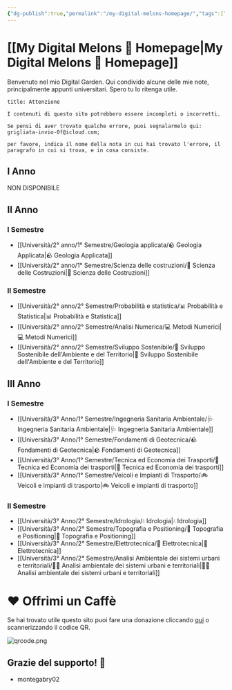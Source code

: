 ```yaml
---
{"dg-publish":true,"permalink":"/my-digital-melons-homepage/","tags":["gardenEntry"]}
---
```


# [[My Digital Melons 🍈 Homepage\|My Digital Melons 🍈 Homepage]]

Benvenuto nel mio Digital Garden. Qui condivido alcune delle mie note, principalmente appunti universitari. Spero tu lo ritenga utile.

```ad-attention
title: Attenzione

I contenuti di questo sito potrebbero essere incompleti o incorretti.

Se pensi di aver trovato qualche errore, puoi segnalarmelo qui: grigliata-invio-0f@icloud.com; 

per favore, indica il nome della nota in cui hai trovato l'errore, il paragrafo in cui si trova, e in cosa consiste.

```

## I Anno

NON DISPONIBILE

## II Anno

### I Semestre
- [[Università/2° anno/1° Semestre/Geologia applicata/🪨 Geologia Applicata\|🪨 Geologia Applicata]]
- [[Università/2° anno/1° Semestre/Scienza delle costruzioni/🧱 Scienza delle Costruzioni\|🧱 Scienza delle Costruzioni]]

### II Semestre
- [[Università/2° anno/2° Semestre/Probabilità e statistica/📊 Probabilità e Statistica\|📊 Probabilità e Statistica]]
- [[Università/2° anno/2° Semestre/Analisi Numerica/💻 Metodi Numerici\|💻 Metodi Numerici]]
- [[Università/2° anno/2° Semestre/Sviluppo Sostenibile/🌱 Sviluppo Sostenibile dell'Ambiente e del Territorio\|🌱 Sviluppo Sostenibile dell'Ambiente e del Territorio]]

## III Anno
### I Semestre
- [[Università/3° Anno/1° Semestre/Ingegneria Sanitaria Ambientale/🩺 Ingegneria Sanitaria Ambientale\|🩺 Ingegneria Sanitaria Ambientale]]
- [[Università/3° Anno/1° Semestre/Fondamenti di Geotecnica/🪨 Fondamenti di Geotecnica\|🪨 Fondamenti di Geotecnica]]
- [[Università/3° Anno/1° Semestre/Tecnica ed Economia dei Trasporti/🚋 Tecnica ed Economia dei trasporti\|🚋 Tecnica ed Economia dei trasporti]]
- [[Università/3° Anno/1° Semestre/Veicoli e Impianti di Trasporto/🚲 Veicoli e impianti di trasporto\|🚲 Veicoli e impianti di trasporto]]
### II Semestre
- [[Università/3° Anno/2° Semestre/Idrologia/💧 Idrologia\|💧 Idrologia]]
- [[Università/3° Anno/2° Semestre/Topografia e Positioning/🧭 Topografia e Positioning\|🧭 Topografia e Positioning]]
- [[Università/3° Anno/2° Semestre/Elettrotecnica/🔌 Elettrotecnica\|🔌 Elettrotecnica]]
- [[Università/3° Anno/2° Semestre/Analisi Ambientale dei sistemi urbani e territoriali/👨‍🌾 Analisi ambientale dei sistemi urbani e territoriali\|👨‍🌾 Analisi ambientale dei sistemi urbani e territoriali]]







# ❤️ Offrimi un Caffè

Se hai trovato utile questo sito puoi fare una donazione cliccando [qui](https://ko-fi.com/matteomeloni) o scannerizzando il codice QR.

![qrcode.png](/img/user/allegati/qrcode.png)

## Grazie del supporto! 🫶

- montegabry02
